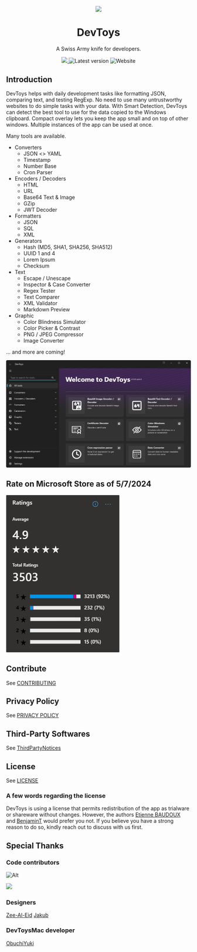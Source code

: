 <p align="center">
  <img width="128" align="center" src="/assets/logo/Icon-Windows-Linux.png">
</p>
<h1 align="center">
  DevToys
</h1>
<p align="center">
  A Swiss Army knife for developers.
</p>
<p align="center">
  <a title="Crowdin" target="_blank" href="https://crowdin.com/project/devtoys">
    <img src="https://badges.crowdin.net/devtoys/localized.svg">
  </a>
  <a style="text-decoration:none" href="https://github.com/DevToys-app/DevToys/releases" target="_blank">
    <img src="https://img.shields.io/github/release/DevToys-app/DevToys.svg?label=Latest%20version" alt="Latest version" />
  </a>
  <a style="text-decoration:none" href="https://devtoys.app" target="_blank">
    <img src="https://img.shields.io/badge/Website-devtoys.app-blue" alt="Website" />
  </a>
</p>

## Introduction

DevToys helps with daily development tasks like formatting JSON, comparing text, and testing RegExp. No need to use many untrustworthy websites to do simple tasks with your data. With Smart Detection, DevToys can detect the best tool to use for the data copied to the Windows clipboard. Compact overlay lets you keep the app small and on top of other windows. Multiple instances of the app can be used at once.

Many tools are available.

- Converters
  - JSON <> YAML
  - Timestamp
  - Number Base
  - Cron Parser
- Encoders / Decoders
  - HTML
  - URL
  - Base64 Text & Image
  - GZip
  - JWT Decoder
- Formatters
  - JSON
  - SQL
  - XML
- Generators
  - Hash (MD5, SHA1, SHA256, SHA512)
  - UUID 1 and 4
  - Lorem Ipsum
  - Checksum
- Text
  - Escape / Unescape
  - Inspector & Case Converter
  - Regex Tester
  - Text Comparer
  - XML Validator
  - Markdown Preview
- Graphic
  - Color Blindness Simulator
  - Color Picker & Contrast
  - PNG / JPEG Compressor
  - Image Converter

... and more are coming!

![DevToys](/assets/hero-screenshot.png)

## Rate on Microsoft Store as of 5/7/2024

![Microsoft Store rate](/assets/ms-store-rate.png)

## Contribute

See [CONTRIBUTING](CONTRIBUTING.md)

## Privacy Policy

See [PRIVACY POLICY](PRIVACY-POLICY.md)

## Third-Party Softwares

See [ThirdPartyNotices](THIRD-PARTY-NOTICES.md)

## License

See [LICENSE](LICENSE.md)

### A few words regarding the license

DevToys is using a license that permits redistribution of the app as trialware or shareware without changes. However, the authors [Etienne BAUDOUX](https://github.com/veler) and [BenjaminT](https://github.com/btiteux) would prefer you not. If you believe you have a strong reason to do so, kindly reach out to discuss with us first.

## Special Thanks

### Code contributors

![Alt](https://repobeats.axiom.co/api/embed/324efe7f02eac0ea57d264c986651a346e86caf9.svg "Repobeats analytics image")

<a href="https://github.com/DevToys-app/DevToys/graphs/contributors">
  <img src="https://contrib.rocks/image?repo=DevToys-app/DevToys" />
</a>

### Designers

[Zee-Al-Eid](https://twitter.com/zeealeid)
[Jakub](https://github.com/AlurDesign)

### DevToysMac developer

[ObuchiYuki](https://twitter.com/obuchi_yuki)
